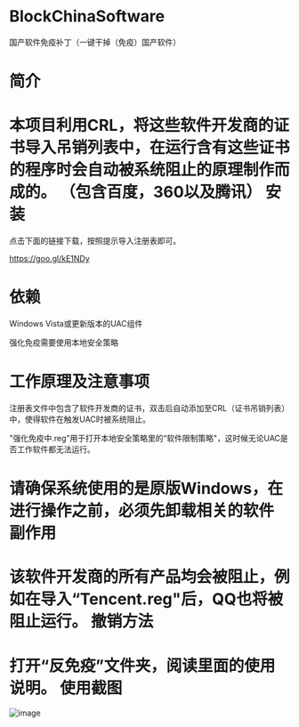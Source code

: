 BlockChinaSoftware
=====================

国产软件免疫补丁（一键干掉（免疫）国产软件）

简介
=====================
本项目利用CRL，将这些软件开发商的证书导入吊销列表中，在运行含有这些证书的程序时会自动被系统阻止的原理制作而成的。
（包含百度，360以及腾讯）
 安装
=====================
点击下面的链接下载，按照提示导入注册表即可。

https://goo.gl/kE1NDy

依赖
====================
Windows Vista或更新版本的UAC组件

强化免疫需要使用本地安全策略

工作原理及注意事项
===========================================
注册表文件中包含了软件开发商的证书，双击后自动添加至CRL（证书吊销列表）中，使得软件在触发UAC时被系统阻止。

"强化免疫中.reg"用于打开本地安全策略里的“软件限制策略"，这时候无论UAC是否工作软件都无法运行。

请确保系统使用的是原版Windows，在进行操作之前，必须先卸载相关的软件
副作用
==========================================
该软件开发商的所有产品均会被阻止，例如在导入“Tencent.reg"后，QQ也将被阻止运行。
撤销方法
=========================================
打开“反免疫”文件夹，阅读里面的使用说明。
 使用截图
=========================================
![image](https://raw.githubusercontent.com/SCFWSE/BlockChinaSoftware/master/Screenshot.JPG)
